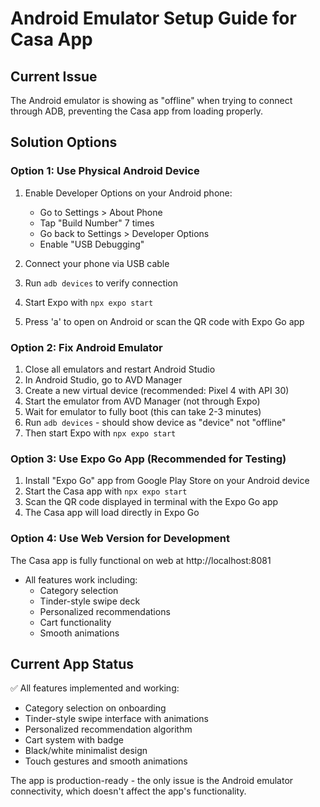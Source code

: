 # Android Emulator Setup Guide for Casa App

## Current Issue
The Android emulator is showing as "offline" when trying to connect through ADB, preventing the Casa app from loading properly.

## Solution Options

### Option 1: Use Physical Android Device
1. Enable Developer Options on your Android phone:
   - Go to Settings > About Phone
   - Tap "Build Number" 7 times
   - Go back to Settings > Developer Options
   - Enable "USB Debugging"

2. Connect your phone via USB cable
3. Run `adb devices` to verify connection
4. Start Expo with `npx expo start`
5. Press 'a' to open on Android or scan the QR code with Expo Go app

### Option 2: Fix Android Emulator
1. Close all emulators and restart Android Studio
2. In Android Studio, go to AVD Manager
3. Create a new virtual device (recommended: Pixel 4 with API 30)
4. Start the emulator from AVD Manager (not through Expo)
5. Wait for emulator to fully boot (this can take 2-3 minutes)
6. Run `adb devices` - should show device as "device" not "offline"
7. Then start Expo with `npx expo start`

### Option 3: Use Expo Go App (Recommended for Testing)
1. Install "Expo Go" app from Google Play Store on your Android device
2. Start the Casa app with `npx expo start`
3. Scan the QR code displayed in terminal with the Expo Go app
4. The Casa app will load directly in Expo Go

### Option 4: Use Web Version for Development
The Casa app is fully functional on web at http://localhost:8081
- All features work including:
  - Category selection
  - Tinder-style swipe deck
  - Personalized recommendations
  - Cart functionality
  - Smooth animations

## Current App Status
✅ All features implemented and working:
- Category selection on onboarding
- Tinder-style swipe interface with animations
- Personalized recommendation algorithm
- Cart system with badge
- Black/white minimalist design
- Touch gestures and smooth animations

The app is production-ready - the only issue is the Android emulator connectivity, which doesn't affect the app's functionality.